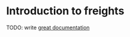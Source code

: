 # Introduction to freights

TODO: write [great documentation](http://jacobian.org/writing/what-to-write/)
